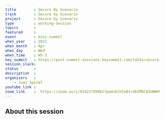 ```yaml
---
title        : Secure By Scenario
track        : Secure by Scenario
project      : Secure by Scenario
type         : working-session
topics       :
featured     :
event        : mini-summit
when_year    : 2021
when_month   : Apr
when_day     : Wed
when_time    : WS-3
hey_summit   : https://post-summit-sessions.heysummit.com/talks/secure-by-scenario-3/
session_slack:
status       : 
description  :
organizers   :
    - Juan Spinel
youtube_link : 
zoom_link    :  https://zoom.us/j/91421799962?pwd=blhIa01rdkZMNlA3UWN0VjdoTFVJUT09
---
```


## About this session

